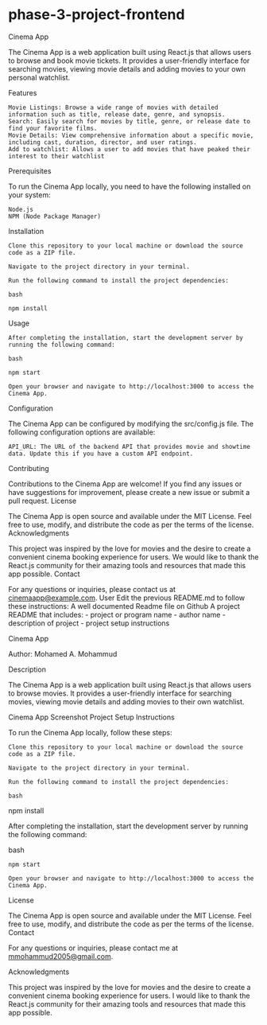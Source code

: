 # phase-3-project-frontend
Cinema App

The Cinema App is a web application built using React.js that allows users to browse and book movie tickets. It provides a user-friendly interface for searching movies, viewing movie details and adding movies to your own personal watchlist.


Features

    Movie Listings: Browse a wide range of movies with detailed information such as title, release date, genre, and synopsis.
    Search: Easily search for movies by title, genre, or release date to find your favorite films.
    Movie Details: View comprehensive information about a specific movie, including cast, duration, director, and user ratings.
    Add to watchlist: Allows a user to add movies that have peaked their interest to their watchlist

Prerequisites

To run the Cinema App locally, you need to have the following installed on your system:

    Node.js
    NPM (Node Package Manager)

Installation

    Clone this repository to your local machine or download the source code as a ZIP file.

    Navigate to the project directory in your terminal.

    Run the following command to install the project dependencies:

    bash

    npm install

Usage

    After completing the installation, start the development server by running the following command:

    bash

    npm start

    Open your browser and navigate to http://localhost:3000 to access the Cinema App.

Configuration

The Cinema App can be configured by modifying the src/config.js file. The following configuration options are available:

    API_URL: The URL of the backend API that provides movie and showtime data. Update this if you have a custom API endpoint.

Contributing

Contributions to the Cinema App are welcome! If you find any issues or have suggestions for improvement, please create a new issue or submit a pull request.
License

The Cinema App is open source and available under the MIT License. Feel free to use, modify, and distribute the code as per the terms of the license.
Acknowledgments

This project was inspired by the love for movies and the desire to create a convenient cinema booking experience for users. We would like to thank the React.js community for their amazing tools and resources that made this app possible.
Contact

For any questions or inquiries, please contact us at cinemaapp@example.com.
User
Edit the previous README.md to follow these instructions: A well documented Readme file on Github A project README that includes: - project or program name - author name - description of project - project setup instructions 

Cinema App

Author: Mohamed A. Mohammud

Description

The Cinema App is a web application built using React.js that allows users to browse movies. It provides a user-friendly interface for searching movies, viewing movie details and adding movies to their own watchlist.

Cinema App Screenshot
Project Setup Instructions

To run the Cinema App locally, follow these steps:

    Clone this repository to your local machine or download the source code as a ZIP file.

    Navigate to the project directory in your terminal.

    Run the following command to install the project dependencies:

    bash

npm install

After completing the installation, start the development server by running the following command:

bash

    npm start

    Open your browser and navigate to http://localhost:3000 to access the Cinema App.


License

The Cinema App is open source and available under the MIT License. Feel free to use, modify, and distribute the code as per the terms of the license.
Contact

For any questions or inquiries, please contact me at mmohammud2005@gmail.com.

Acknowledgments

This project was inspired by the love for movies and the desire to create a convenient cinema booking experience for users. I would like to thank the React.js community for their amazing tools and resources that made this app possible.
